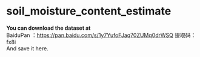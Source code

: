 # soil_moisture_content_estimate
**You can download the dataset at**   
BaiduPan ：https://pan.baidu.com/s/1y7YufoFJaq70ZUMq0drWSQ 提取码：fx8i  
And save it here.
